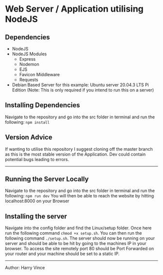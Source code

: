 # Web Server / Application utilising NodeJS
## Dependencies
* NodeJS
* NodeJS Modules
    * Express
    * Nodemon
    * EJS
    * Favicon Middleware
    * Requests
* Debian Based Server for this example: Ubuntu server 20.04.3 LTS Pi Edition (Note: This is only required if you intend to run this on a server)

## Installing Dependencies
Navigate to the repository and go into the src folder in terminal and run the following:
`npm install`

## Version Advice
If wanting to utilise this repository I suggest cloning off the master branch as this is the most stable version of the Application. Dev could contain potential bugs leading to errors.

---

## Running the Server Locally
Navigate to the repository and go into the src folder in terminal and run the following:
`npm run dev`
You will then be able to reach the website by hitting localhost:8000 on your Browser

## Installing the server
Navigate into the config folder and find the Linux/setup folder. Once here run the following command `chmod +x setup.sh`. You can then run the following command `./setup.sh`. The server should now be running on your server and should be able to be hit by going to the machines IP in your browser. To access the site remotely port 80 should be Port Forwarded on your router and your machine should be set to a static IP.

---

Author: Harry Vince
